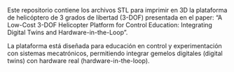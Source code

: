 Este repositorio contiene los archivos STL para imprimir en 3D la plataforma de helicóptero de 3 grados de libertad (3-DOF) presentada en el paper: “A Low-Cost 3-DOF Helicopter Platform for Control Education: Integrating Digital Twins and Hardware-in-the-Loop”.

La plataforma está diseñada para educación en control y experimentación con sistemas mecatrónicos, permitiendo integrar gemelos digitales (digital twins) con hardware real (hardware-in-the-loop).
